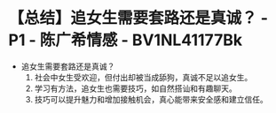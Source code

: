 # 【总结】追女生需要套路还是真诚？ - P1 - 陈广希情感 - BV1NL41177Bk

-   追女生需要套路还是真诚？
    1.  社会中女生受欢迎，但付出却被当成舔狗，真诚不足以追女生。
    2.  学习有方法，追女生也需要技巧，如自然搭讪和有趣聊天。
    3.  技巧可以提升魅力和增加接触机会，真心能带来安全感和建立信任。